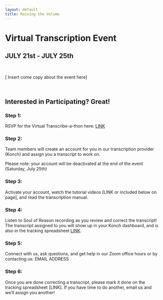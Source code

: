 ```yaml
---
layout: default
title: Raising the Volume
---
```


# Virtual Transcription Event
## JULY 21st - JULY 25th

<br>

[ Insert come copy about the event here]

<br>


## Interested in Participating? Great!

### Step 1:

RSVP for the Virtual Transcribe-a-thon here: [LINK]()


### Step 2:

Team members will create an account for you in our transcription provider (Konch) and assign you a transcript to work on.

Please note: your account will be deactivated at the end of the event (Saturday, July 25th)


### Step 3:

Activate your account, watch the tutorial videos [LINK or included below on page], and read the transcription manual.


### Step 4:

Listen to Soul of Reason recording as you review and correct the transcript! The transcript assigned to you will show up in your Konch dashboard, and is also in the tracking spreadsheet [LINK]().


### Step 5:

Connect with us, ask questions, and get help in our Zoom office hours or by contacting us: EMAIL ADDRESS


### Step 6:

Once you are done correcting a transcript, please mark it done on the tracking spreadsheet [LINK]. If you have time to do another, email us and we’ll assign you another!
